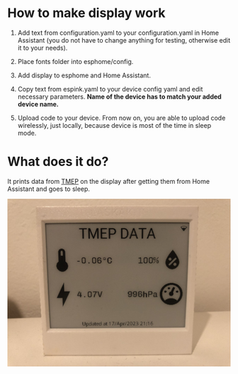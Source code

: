 # How to make display work

1. Add text from configuration.yaml to your configuration.yaml in Home Assistant (you do not have to change anything for testing, otherwise edit it to your needs).
   
2. Place fonts folder into esphome/config.

3. Add display to esphome and Home Assistant.
   
4. Copy text from espink.yaml to your device config yaml and edit necessary parameters. **Name of the device has to match your added device name.**

5. Upload code to your device. From now on, you are able to upload code wirelessly, just locally, because device is most of the time in sleep mode.

# What does it do?
It prints data from [TMEP](https://tmep.cz/) on the display after getting them from Home Assistant and goes to sleep.

![esphome](../../img/esphome.jpg)
